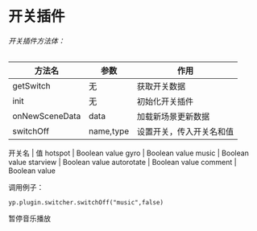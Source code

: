 # 开关插件

###### 开关插件方法体：

方法名 |  参数 |  作用
-----|----|----
getSwitch | 无 | 获取开关数据
init | 无 | 初始化开关插件
onNewSceneData | data | 加载新场景更新数据
switchOff | name,type | 设置开关，传入开关名和值


开关名 |  值
hotspot | Boolean value
gyro | Boolean value
music | Boolean value
starview | Boolean value 
autorotate | Boolean value 
comment | Boolean value

调用例子：

    yp.plugin.switcher.switchOff("music",false)

暂停音乐播放


